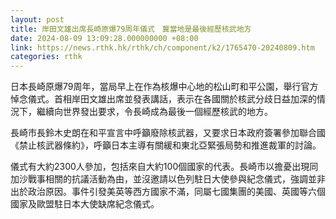 ```yaml
---
layout: post
title: 岸田文雄出席長崎原爆79周年儀式　冀當地是最後經歷核武地方
date: 2024-08-09 13:09:28.000000000 +08:00
link: https://news.rthk.hk/rthk/ch/component/k2/1765470-20240809.htm
categories: rthk
---
```


日本長崎原爆79周年，當局早上在作為核爆中心地的松山町和平公園，舉行官方悼念儀式。首相岸田文雄出席並發表講話，表示在各國關於核武分歧日益加深的情況下，繼續向世界發出要求，令長崎成為最後一個經歷核武的地方。

長崎市長鈴木史朗在和平宣言中呼籲廢除核武器，又要求日本政府簽署參加聯合國《禁止核武器條約》，呼籲日本主導有關緩和東北亞緊張局勢和推進裁軍的討論。

儀式有大約2300人參加，包括來自大約100個國家的代表。長崎市以擔憂出現同加沙戰事相關的抗議活動為由，並沒邀請以色列駐日大使參與紀念儀式，強調並非出於政治原因。事件引發美英等西方國家不滿，同屬七國集團的美國、英國等六個國家及歐盟駐日本大使缺席紀念儀式。

